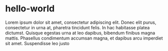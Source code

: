 # hello-world


Lorem ipsum dolor sit amet, consectetur adipiscing elit. Donec elit purus, consectetur in urna at, pharetra tincidunt felis. In hac habitasse platea dictumst. Quisque egestas urna at leo dapibus, bibendum finibus magna mattis. Phasellus condimentum accumsan magna, et dapibus arcu imperdiet sit amet. Suspendisse leo justo
